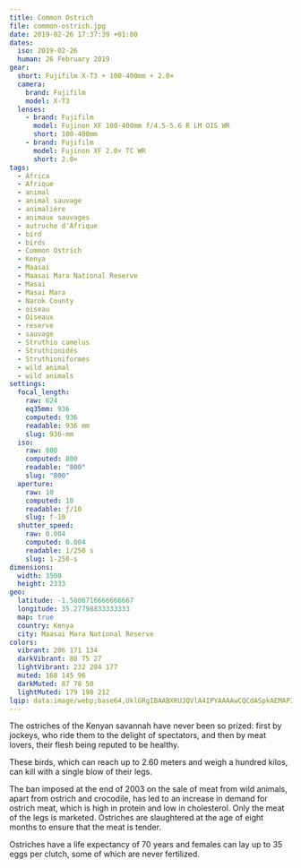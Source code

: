 ```yaml
---
title: Common Ostrich
file: common-ostrich.jpg
date: 2019-02-26 17:37:39 +01:00
dates:
  iso: 2019-02-26
  human: 26 February 2019
gear:
  short: Fujifilm X-T3 + 100-400mm + 2.0×
  camera:
    brand: Fujifilm
    model: X-T3
  lenses:
    - brand: Fujifilm
      model: Fujinon XF 100-400mm f/4.5-5.6 R LM OIS WR
      short: 100-400mm
    - brand: Fujifilm
      model: Fujinon XF 2.0× TC WR
      short: 2.0×
tags:
  - Africa
  - Afrique
  - animal
  - animal sauvage
  - animalière
  - animaux sauvages
  - autruche d'Afrique
  - bird
  - birds
  - Common Ostrich
  - Kenya
  - Maasai
  - Maasai Mara National Reserve
  - Masai
  - Masai Mara
  - Narok County
  - oiseau
  - Oiseaux
  - reserve
  - sauvage
  - Struthio camelus
  - Struthionidés
  - Struthioniformes
  - wild animal
  - wild animals
settings:
  focal_length:
    raw: 624
    eq35mm: 936
    computed: 936
    readable: 936 mm
    slug: 936-mm
  iso:
    raw: 800
    computed: 800
    readable: "800"
    slug: "800"
  aperture:
    raw: 10
    computed: 10
    readable: ƒ/10
    slug: f-10
  shutter_speed:
    raw: 0.004
    computed: 0.004
    readable: 1/250 s
    slug: 1-250-s
dimensions:
  width: 3500
  height: 2333
geo:
  latitude: -1.5806716666666667
  longitude: 35.27798833333333
  map: true
  country: Kenya
  city: Maasai Mara National Reserve
colors:
  vibrant: 206 171 134
  darkVibrant: 80 75 27
  lightVibrant: 232 204 177
  muted: 168 145 96
  darkMuted: 87 78 50
  lightMuted: 179 198 212
lqip: data:image/webp;base64,UklGRgIBAABXRUJQVlA4IPYAAAAwCQCdASpkAEMAP3GqxFy0v7CsLrQKi/AuCWUA0nNT2mIbyyJzMaoxAiE3BswgLt9WacIPC3ZHRhovZPGqGyCX33W+EB7NRmLdidNsiNJ2bMNAAP7n40l07rKS4qwdME1tAzMEzGTuFSzNJWkoffNqtCY3LRJV/fEHUFn5WicUO4+2LF+BmGYkr10XSxnQrhSK0p4BoReu3vXpPYJYEVn23/7B9i9vYm6nCEgVQYXgmYnLkiRN6lwvF4lmzIPBvuOJVLwp1ER1ad7dXtN4SW/UyvltLuPSaHEA4YwuCyv44dgqMJYwnBsyUEAVzWYVYNmry2gqUAA=
---
```


The ostriches of the Kenyan savannah have never been so prized: first by jockeys, who ride them to the delight of spectators, and then by meat lovers, their flesh being reputed to be healthy.

These birds, which can reach up to 2.60 meters and weigh a hundred kilos, can kill with a single blow of their legs.

The ban imposed at the end of 2003 on the sale of meat from wild animals, apart from ostrich and crocodile, has led to an increase in demand for ostrich meat, which is high in protein and low in cholesterol. Only the meat of the legs is marketed. Ostriches are slaughtered at the age of eight months to ensure that the meat is tender.

Ostriches have a life expectancy of 70 years and females can lay up to 35 eggs per clutch, some of which are never fertilized.

